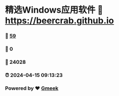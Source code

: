 # 精选Windows应用软件 :link: https://beercrab.github.io 
### :page_facing_up: [59](https://beercrab.github.io/tag.html) 
### :speech_balloon: 0 
### :hibiscus: 24028 
### :alarm_clock: 2024-04-15 09:13:23 
### Powered by :heart: [Gmeek](https://github.com/Meekdai/Gmeek)
